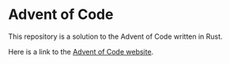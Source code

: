 # Advent of Code

This repository is a solution to the Advent of Code written in Rust.

Here is a link to the [Advent of Code website](https://adventofcode.com/).


